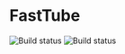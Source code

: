 # FastTube
![Build status](https://github.com/daniil49926/FastTube/actions/workflows/checks.yml/badge.svg?branch=main)
![Build status](https://github.com/daniil49926/FastTube/actions/workflows/tests.yml/badge.svg?branch=main)
